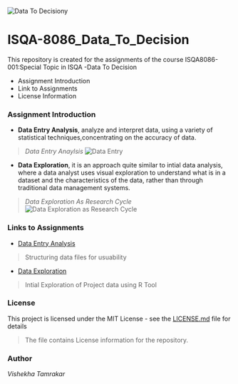 ![Data To Decisiony](https://machinepulse.files.wordpress.com/2014/11/predictive-analytics-in-renewable-technologies-picture.jpg) 
# ISQA-8086_Data_To_Decision
This repository is created for the assignments of the course ISQA8086-001:Special Topic in ISQA -Data To Decision

* Assignment Introduction
* Link to Assignments
* License Information


### Assignment Introduction

* **Data Entry Analysis**, analyze and interpret data, using a variety of statistical techniques,concentrating on the accuracy of data.

> _Data Entry Anaylsis_
![Data Entry](https://www.apoyocorp.com/assets/img/Data-Entry-Services.jpg) 

* **Data Exploration**, it is an approach quite similar to intial data analysis, where a data analyst uses visual exploration to understand what is in a dataset and the characteristics of the data, rather than through traditional data management systems.

> _Data Exploration As Research Cycle_
![Data Exploration as Research Cycle](https://www.interana.com/hubfs/Imported_Blog_Media/data-explore-cycle-4.png)



### Links to Assignments
* [Data Entry Analysis](https://github.com/Vishekha/ISQA-8086_Data_To_Decision) 
> Structuring data files for usuability
* [Data Exploration](https://github.com/Vishekha/ISQA-8086_Data_To_Decision) 
>Intial Exploration of Project data using R Tool


### License

This project is licensed under the MIT License - see the [LICENSE.md](https://github.com/Vishekha/ISQA-8086_Data_To_Decision/blob/master/LICENSE) file for details 
> The file contains License information for the repository.

### Author

_Vishekha Tamrakar_
